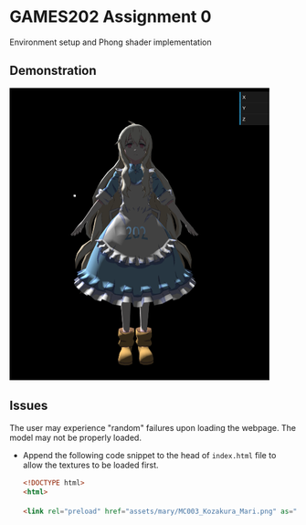 # GAMES202 Assignment 0

Environment setup and Phong shader implementation



## Demonstration

<img src="images/demo1.png" alt="image-20230730142738462" style="zoom:50%;" />



## Issues

The user may experience "random" failures upon loading the webpage. The model may not be properly loaded.

- Append the following code snippet to the head of `index.html` file to allow the textures to be loaded first.

  ```html
  <!DOCTYPE html>
  <html>
  
  <link rel="preload" href="assets/mary/MC003_Kozakura_Mari.png" as="image" type="image/png" crossorigin/>
  ```

  
